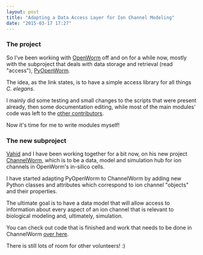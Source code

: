 ```yaml
---
layout: post
title: "Adapting a Data Access Layer for Ion Channel Modeling"
date: "2015-03-17 17:27"
---
```


### The project

So I've been working with [OpenWorm](http://www.openworm.org/) off and on for a while now, mostly with the subproject that deals with data storage and retrieval (read "access"), [PyOpenWorm](https://github.com/openworm/PyOpenWorm/#pyopenworm).

The idea, as the link states, is to have a simple access library for all things *C. elegans*.

I mainly did some testing and small changes to the scripts that were present already, then some documentation editing, while most of the main modules' code was left to the [other contributors](https://github.com/openworm/PyOpenWorm/network/members).

Now it's time for me to write modules myself!

### The new subproject

[Vahid](https://github.com/VahidGh) and I have been working together for a bit now, on his new project [ChannelWorm](https://github.com/VahidGh/ChannelWorm#channelworm), which is to be a data, model and simulation hub for ion channels in OpenWorm's in-silico cells.

I have started adapting PyOpenWorm to ChannelWorm by adding new Python classes and attributes which correspond to ion channel "objects" and their properties.

The ultimate goal is to have a data model that will allow access to information about every aspect of an ion channel that is relevant to biological modeling and, ultimately, simulation.

You can check out code that is finished and work that needs to be done in ChannelWorm [over here](https://github.com/VahidGh/ChannelWorm).

There is still lots of room for other volunteers! :)

